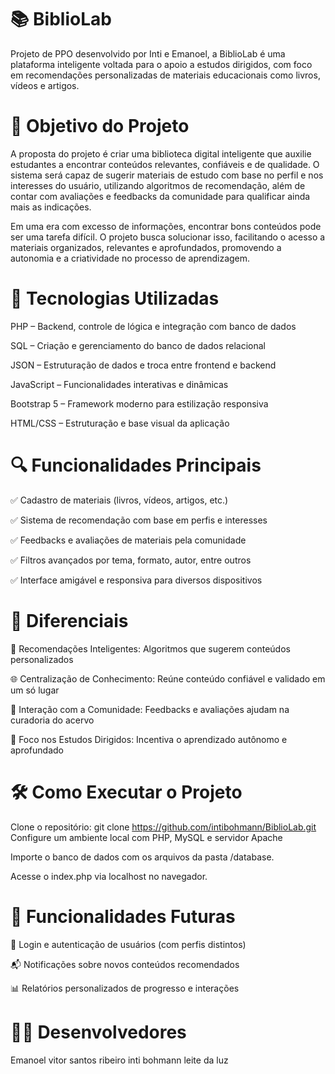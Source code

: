 # 📚 BiblioLab
Projeto de PPO desenvolvido por Inti e Emanoel, a BiblioLab é uma plataforma inteligente voltada para o apoio a estudos dirigidos, com foco em recomendações personalizadas de materiais educacionais como livros, vídeos e artigos.

# 🧠 Objetivo do Projeto
A proposta do projeto é criar uma biblioteca digital inteligente que auxilie estudantes a encontrar conteúdos relevantes, confiáveis e de qualidade. O sistema será capaz de sugerir materiais de estudo com base no perfil e nos interesses do usuário, utilizando algoritmos de recomendação, além de contar com avaliações e feedbacks da comunidade para qualificar ainda mais as indicações.

Em uma era com excesso de informações, encontrar bons conteúdos pode ser uma tarefa difícil. O projeto busca solucionar isso, facilitando o acesso a materiais organizados, relevantes e aprofundados, promovendo a autonomia e a criatividade no processo de aprendizagem.

# 🚀 Tecnologias Utilizadas
PHP – Backend, controle de lógica e integração com banco de dados

SQL – Criação e gerenciamento do banco de dados relacional

JSON – Estruturação de dados e troca entre frontend e backend

JavaScript – Funcionalidades interativas e dinâmicas

Bootstrap 5  – Framework moderno para estilização responsiva

HTML/CSS – Estruturação e base visual da aplicação

# 🔍 Funcionalidades Principais
✅ Cadastro de materiais (livros, vídeos, artigos, etc.)

✅ Sistema de recomendação com base em perfis e interesses

✅ Feedbacks e avaliações de materiais pela comunidade

✅ Filtros avançados por tema, formato, autor, entre outros

✅ Interface amigável e responsiva para diversos dispositivos

# 🌟 Diferenciais
🔎 Recomendações Inteligentes: Algoritmos que sugerem conteúdos personalizados

🌐 Centralização de Conhecimento: Reúne conteúdo confiável e validado em um só lugar

💬 Interação com a Comunidade: Feedbacks e avaliações ajudam na curadoria do acervo

🎯 Foco nos Estudos Dirigidos: Incentiva o aprendizado autônomo e aprofundado

# 🛠️ Como Executar o Projeto
Clone o repositório:
git clone https://github.com/intibohmann/BiblioLab.git
Configure um ambiente local com PHP, MySQL e servidor Apache

Importe o banco de dados com os arquivos da pasta /database.

Acesse o index.php via localhost no navegador.

# 📌 Funcionalidades Futuras
🔐 Login e autenticação de usuários (com perfis distintos)

📬 Notificações sobre novos conteúdos recomendados

📊 Relatórios personalizados de progresso e interações

# 👨‍💻 Desenvolvedores

Emanoel vitor santos ribeiro
inti bohmann leite da luz

